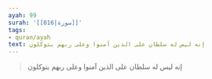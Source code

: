 ```yaml
---
ayah: 99
surah: '[[016|سورة]]'
tags:
- quran/ayah
text: إنه ليس له سلطان على الذين آمنوا وعلى ربهم يتوكلون
---
```

> إنه ليس له سلطان على الذين آمنوا وعلى ربهم يتوكلون
